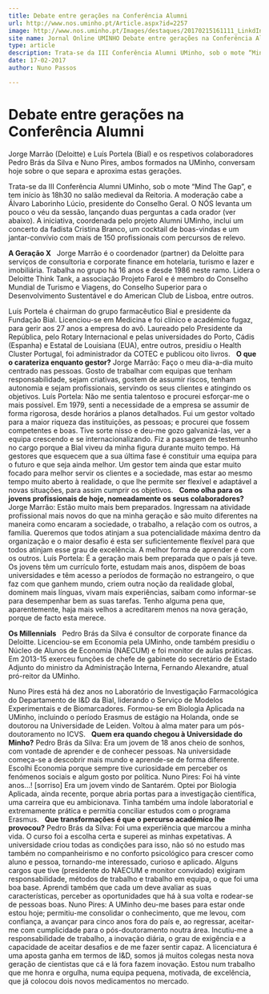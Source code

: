 ```yaml
---
title: Debate entre gerações na Conferência Alumni
url: http://www.nos.uminho.pt/Article.aspx?id=2257
image: http://www.nos.uminho.pt/Images/destaques/20170215161111_LinkdInAlunmi2017UMINHOv02Small.jpg
site name: Jornal Online UMINHO Debate entre gerações na Conferência Alumni
type: article
description: Trata-se da III Conferência Alumni UMinho, sob o mote “Mind The Gap”, e tem início às 18h30 no salão medieval da Reitoria. A moderação cabe a Álvaro Laborinho Lúcio, presidente do Conselho Geral. O NÓS levanta um pouco o véu da sessão, lançando duas perguntas a cada orador (ver abaixo). A iniciativa, coordenada pelo projeto Alumni UMinho, inclui um concerto da fadista Cristina Branco, um cocktail de boas-vindas e um jantar-convívio com mais de 150 profissionais com percursos de relevo.
date: 17-02-2017
author: Nuno Passos

---
```

# Debate entre gerações na Conferência Alumni


  

Jorge Marrão (Deloitte) e Luís Portela (Bial) e os respetivos colaboradores Pedro Brás da Silva e Nuno Pires, ambos formados na UMinho, conversam hoje sobre o que separa e aproxima estas gerações.

Trata-se da III Conferência Alumni UMinho, sob o mote “Mind The Gap”, e tem início às 18h30 no salão medieval da Reitoria. A moderação cabe a Álvaro Laborinho Lúcio, presidente do Conselho Geral. O NÓS levanta um pouco o véu da sessão, lançando duas perguntas a cada orador (ver abaixo). A iniciativa, coordenada pelo projeto Alumni UMinho, inclui um concerto da fadista Cristina Branco, um cocktail de boas-vindas e um jantar-convívio com mais de 150 profissionais com percursos de relevo.

**A Geração X** 
 
Jorge Marrão é o coordenador (partner) da Deloitte para serviços de consultoria e corporate finance em hotelaria, turismo e lazer e imobiliária. Trabalha no grupo há 16 anos e desde 1986 neste ramo. Lidera o Deloitte Think Tank, a associação Projeto Farol e é membro do Conselho Mundial de Turismo e Viagens, do Conselho Superior para o Desenvolvimento Sustentável e do American Club de Lisboa, entre outros.

Luís Portela é chairman do grupo farmacêutico Bial e presidente da Fundação Bial. Licenciou-se em Medicina e foi clínico e académico fugaz, para gerir aos 27 anos a empresa do avô. Laureado pelo Presidente da República, pelo Rotary Internacional e pelas universidades do Porto, Cádis (Espanha) e Estatal de Louisiana (EUA), entre outros, presidiu o Health Cluster Portugal, foi administrador da COTEC e publicou oito livros.
 
**O que o carateriza enquanto gestor?** 
Jorge Marrão: Faço o meu dia-a-dia muito centrado nas pessoas. Gosto de trabalhar com equipas que tenham responsabilidade, sejam criativas, gostem de assumir riscos, tenham autonomia e sejam profissionais, servindo os seus clientes e atingindo os objetivos.
Luís Portela: Não me sentia talentoso e procurei esforçar-me o mais possível. Em 1979, senti a necessidade de a empresa se assumir de forma rigorosa, desde horários a planos detalhados. Fui um gestor voltado para a maior riqueza das instituições, as pessoas; e procurei que fossem competentes e boas. Tive sorte nisso e deu-me gozo galvanizá-las, ver a equipa crescendo e se internacionalizando. Fiz a passagem de testemunho no cargo porque a Bial viveu da minha figura durante muito tempo. Há gestores que esquecem que a sua última fase é constituir uma equipa para o futuro e que seja ainda melhor. Um gestor tem ainda que estar muito focado para melhor servir os clientes e a sociedade, mas estar ao mesmo tempo muito aberto à realidade, o que lhe permite ser flexível e adaptável a novas situações, para assim cumprir os objetivos.
 
**Como olha para os jovens profissionais de hoje, nomeadamente os seus colaboradores?** 
Jorge Marrão: Estão muito mais bem preparados. Ingressam na atividade profissional mais novos do que na minha geração e são muito diferentes na maneira como encaram a sociedade, o trabalho, a relação com os outros, a família. Queremos que todos atinjam a sua potencialidade máxima dentro da organização e o maior desafio é esta ser suficientemente flexível para que todos atinjam esse grau de excelência. A melhor forma de aprender é com os outros.
Luís Portela: É a geração mais bem preparada que o país já teve. Os jovens têm um currículo forte, estudam mais anos, dispõem de boas universidades e têm acesso a períodos de formação no estrangeiro, o que faz com que ganhem mundo, criem outra noção da realidade global, dominem mais línguas, vivam mais experiências, saibam como informar-se para desempenhar bem as suas tarefas. Tenho alguma pena que, aparentemente, haja mais velhos a acreditarem menos na nova geração, porque de facto esta merece.
 

**Os Millennials** 
 
Pedro Brás da Silva é consultor de corporate finance da Deloitte. Licenciou-se em Economia pela UMinho, onde também presidiu o Núcleo de Alunos de Economia (NAECUM) e foi monitor de aulas práticas. Em 2013-15 exerceu funções de chefe de gabinete do secretário de Estado Adjunto do ministro da Administração Interna, Fernando Alexandre, atual pró-reitor da UMinho.

Nuno Pires está há dez anos no Laboratório de Investigação Farmacológica do Departamento de I&D da Bial, liderando o Serviço de Modelos Experimentais e de Biomarcadores. Formou-se em Biologia Aplicada na UMinho, incluindo o período Erasmus de estágio na Holanda, onde se doutorou na Universidade de Leiden. Voltou à alma mater para um pós-doutoramento no ICVS.
 
**Quem era quando chegou à Universidade do Minho?** 
Pedro Brás da Silva: Era um jovem de 18 anos cheio de sonhos, com vontade de aprender e de conhecer pessoas. Na universidade começa-se a descobrir mais mundo e aprende-se de forma diferente. Escolhi Economia porque sempre tive curiosidade em perceber os fenómenos sociais e algum gosto por política.
Nuno Pires: Foi há vinte anos…! [sorriso] Era um jovem vindo de Santarém. Optei por Biologia Aplicada, ainda recente, porque abria portas para a investigação científica, uma carreira que eu ambicionava. Tinha também uma índole laboratorial e extremamente prática e permitia conciliar estudos com o programa Erasmus.
 
**Que transformações é que o percurso académico lhe provocou?** 
Pedro Brás da Silva: Foi uma experiência que marcou a minha vida. O curso foi a escolha certa e superei as minhas expetativas. A universidade criou todas as condições para isso, não só no estudo mas também no companheirismo e no conforto psicológico para crescer como aluno e pessoa, tornando-me interessado, curioso e aplicado. Alguns cargos que tive (presidente do NAECUM e monitor convidado) exigiram responsabilidade, métodos de trabalho e trabalho em equipa, o que foi uma boa base. Aprendi também que cada um deve avaliar as suas características, perceber as oportunidades que há à sua volta e rodear-se de pessoas boas.
Nuno Pires: A UMinho deu-me bases para estar onde estou hoje; permitiu-me consolidar o conhecimento, que me levou, com confiança, a avançar para cinco anos fora do país e, ao regressar, aceitar-me com cumplicidade para o pós-doutoramento noutra área. Incutiu-me a responsabilidade de trabalho, a inovação diária, o grau de exigência e a capacidade de aceitar desafios e de me fazer sentir capaz. A licenciatura é uma aposta ganha em termos de I&D, somos já muitos colegas nesta nova geração de cientistas que cá e lá fora fazem inovação. Estou num trabalho que me honra e orgulha, numa equipa pequena, motivada, de excelência, que já colocou dois novos medicamentos no mercado.
 

